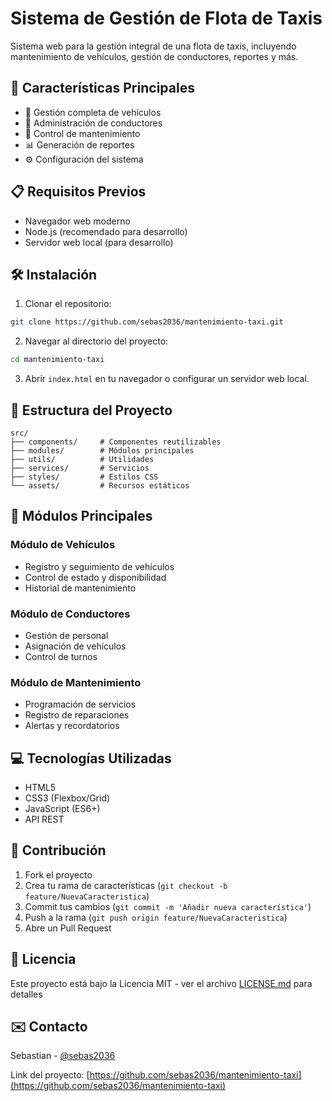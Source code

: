 # Sistema de Gestión de Flota de Taxis

Sistema web para la gestión integral de una flota de taxis, incluyendo mantenimiento de vehículos, gestión de conductores, reportes y más.

## 🚀 Características Principales

- 🚕 Gestión completa de vehículos
- 👥 Administración de conductores
- 🔧 Control de mantenimiento
- 📊 Generación de reportes
- ⚙️ Configuración del sistema

## 📋 Requisitos Previos

- Navegador web moderno
- Node.js (recomendado para desarrollo)
- Servidor web local (para desarrollo)

## 🛠️ Instalación

1. Clonar el repositorio:
```bash
git clone https://github.com/sebas2036/mantenimiento-taxi.git
```

2. Navegar al directorio del proyecto:
```bash
cd mantenimiento-taxi
```

3. Abrir `index.html` en tu navegador o configurar un servidor web local.

## 📁 Estructura del Proyecto

```
src/
├── components/     # Componentes reutilizables
├── modules/        # Módulos principales
├── utils/          # Utilidades
├── services/       # Servicios
├── styles/         # Estilos CSS
└── assets/         # Recursos estáticos
```

## 🔄 Módulos Principales

### Módulo de Vehículos
- Registro y seguimiento de vehículos
- Control de estado y disponibilidad
- Historial de mantenimiento

### Módulo de Conductores
- Gestión de personal
- Asignación de vehículos
- Control de turnos

### Módulo de Mantenimiento
- Programación de servicios
- Registro de reparaciones
- Alertas y recordatorios

## 💻 Tecnologías Utilizadas

- HTML5
- CSS3 (Flexbox/Grid)
- JavaScript (ES6+)
- API REST

## 👥 Contribución

1. Fork el proyecto
2. Crea tu rama de características (`git checkout -b feature/NuevaCaracteristica`)
3. Commit tus cambios (`git commit -m 'Añadir nueva característica'`)
4. Push a la rama (`git push origin feature/NuevaCaracteristica`)
5. Abre un Pull Request

## 📄 Licencia

Este proyecto está bajo la Licencia MIT - ver el archivo [LICENSE.md](LICENSE.md) para detalles

## ✉️ Contacto

Sebastian - [@sebas2036](https://github.com/sebas2036)

Link del proyecto: [https://github.com/sebas2036/mantenimiento-taxi](https://github.com/sebas2036/mantenimiento-taxi) 